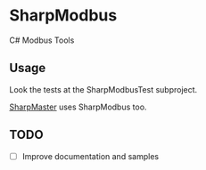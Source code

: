 # SharpModbus
C# Modbus Tools


## Usage

Look the tests at the SharpModbusTest subproject. 

[SharpMaster](https://github.com/samuelventura/SharpMaster) uses SharpModbus too.


## TODO

- [ ] Improve documentation and samples
